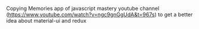 Copying Memories app of javascript mastery youtube channel (https://www.youtube.com/watch?v=ngc9gnGgUdA&t=967s) to get a better idea about material-ui and redux

